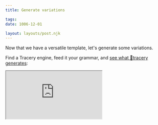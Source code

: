 ```yaml
---
title: Generate variations

tags:
date: 1006-12-01

layout: layouts/post.njk
---
```


Now that we have a versatile template, let's generate some variations.

Find a Tracery engine, feed it your grammar, and [see what 🤖tracery generates](http://emptyjug.xxx/tracery/progzine-template):

<iframe src="http://emptyjug.xxx/tracery/progzine-template" />
